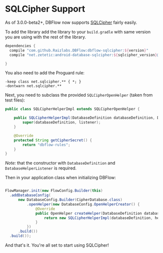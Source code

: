 # SQLCipher Support

As of 3.0.0-beta2+, DBFlow now supports [SQLCipher](https://www.zetetic.net/sqlcipher/) fairly easily.

To add the library add the library to your `build.gradle` with same version you are using with the rest of the library.

```groovy
dependencies {
  compile "com.github.Raizlabs.DBFlow:dbflow-sqlcipher:${version}"
  compile "net.zetetic:android-database-sqlcipher:${sqlcipher_version}@aar"

}
```

You also need to add the Proguard rule:
```
-keep class net.sqlcipher.** { *; }
-dontwarn net.sqlcipher.**
```

Next, you need to subclass the provided `SQLCipherOpenHelper` (taken from test files):

```java
public class SQLCipherHelperImpl extends SQLCipherOpenHelper {

    public SQLCipherHelperImpl(DatabaseDefinition databaseDefinition, DatabaseHelperListener listener) {
        super(databaseDefinition, listener);
    }

    @Override
    protected String getCipherSecret() {
        return "dbflow-rules";
    }
}
```

_Note:_ that the constructor with `DatabaseDefinition` and `DatabaseHelperListener` is required.

Then in your application class when initializing DBFlow:

```java

FlowManager.init(new FlowConfig.Builder(this)
  .addDatabaseConfig(
      new DatabaseConfig.Builder(CipherDatabase.class)
          .openHelper(new DatabaseConfig.OpenHelperCreator() {
              @Override
              public OpenHelper createHelper(DatabaseDefinition databaseDefinition, DatabaseHelperListener helperListener) {
                  return new SQLCipherHelperImpl(databaseDefinition, helperListener);
              }
          })
      .build())
  .build());

```

And that's it. You're all set to start using SQLCipher!
